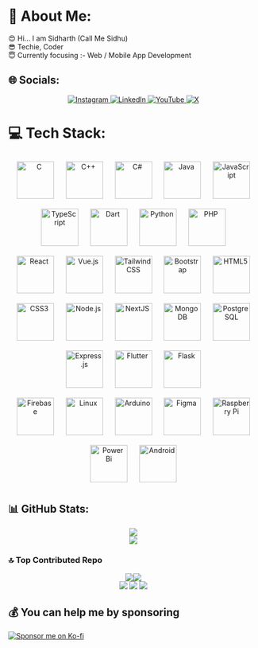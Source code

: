 

# 💫 About Me:
😍 Hi... I am Sidharth (Call Me Sidhu)<br>😎 Techie, Coder<br>😇 Currently focusing :- Web / Mobile App Development<br>


## 🌐 Socials:

<div align="center">
  <a href="https://instagram.com/callmesidhu__" target="_blank">
    <img src="https://img.shields.io/badge/Instagram-%23E4405F.svg?logo=Instagram&logoColor=white" alt="Instagram" />
  </a>
  <a href="https://www.linkedin.com/in/callmesidhu/" target="_blank">
    <img src="https://img.shields.io/badge/LinkedIn-%230077B5.svg?logo=linkedin&logoColor=white" alt="LinkedIn" />
  </a>
    <a href="https://youtube.com/@callmesidhuyt" target="_blank">
    <img src="https://img.shields.io/badge/YouTube-%23FF0000.svg?logo=YouTube&logoColor=white" alt="YouTube" />
  <a href="https://x.com/callmesidhu__" target="_blank">
    <img src="https://img.shields.io/badge/X-black.svg?logo=X&logoColor=white" alt="X" />
  </a>
  </a>
</div>


# 💻 Tech Stack:
<td valign="top" width="33%">

<div align="center">  
<a href="https://www.cprogramming.com/" target="_blank"><img style="margin: 10px" src="https://profilinator.rishav.dev/skills-assets/c-original.svg" alt="C" height="75" /></a>  
<a href="https://www.cplusplus.com/" target="_blank"><img style="margin: 10px" src="https://profilinator.rishav.dev/skills-assets/cplusplus-original.svg" alt="C++" height="75" /></a>  
<a href="https://docs.microsoft.com/en-us/dotnet/csharp/" target="_blank"><img style="margin: 10px" src="https://profilinator.rishav.dev/skills-assets/csharp-original.svg" alt="C#" height="75" /></a>  
<a href="https://www.java.com/" target="_blank"><img style="margin: 10px" src="https://profilinator.rishav.dev/skills-assets/java-original-wordmark.svg" alt="Java" height="75" /></a>  
<a href="https://www.javascript.com/" target="_blank"><img style="margin: 10px" src="https://profilinator.rishav.dev/skills-assets/javascript-original.svg" alt="JavaScript" height="75" /></a>  
<a href="https://www.typescriptlang.org/" target="_blank"><img style="margin: 10px" src="https://profilinator.rishav.dev/skills-assets/typescript-original.svg" alt="TypeScript" height="75" /></a>  
<a href="https://dart.dev/" target="_blank"><img style="margin: 10px" src="https://profilinator.rishav.dev/skills-assets/dartlang-icon.svg" alt="Dart" height="75" /></a>  
<a href="https://www.python.org/" target="_blank"><img style="margin: 10px" src="https://profilinator.rishav.dev/skills-assets/python-original.svg" alt="Python" height="75" /></a>  
<a href="https://www.php.net/" target="_blank"><img style="margin: 10px" src="https://profilinator.rishav.dev/skills-assets/php-original.svg" alt="PHP" height="75" /></a>  
</div>

</td><td valign="top" width="33%">

<div align="center">  
<a href="https://reactjs.org/" target="_blank"><img style="margin: 10px" src="https://profilinator.rishav.dev/skills-assets/react-original-wordmark.svg" alt="React" height="75" /></a>  
<a href="https://vuejs.org/" target="_blank"><img style="margin: 10px" src="https://profilinator.rishav.dev/skills-assets/vuejs-original-wordmark.svg" alt="Vue.js" height="75" /></a>  
<a href="https://www.tailwindcss.com/" target="_blank"><img style="margin: 10px" src="https://profilinator.rishav.dev/skills-assets/tailwindcss.svg" alt="Tailwind CSS" height="75" /></a>  
<a href="https://getbootstrap.com/docs/3.4/javascript/" target="_blank"><img style="margin: 10px" src="https://profilinator.rishav.dev/skills-assets/bootstrap-plain.svg" alt="Bootstrap" height="75" /></a>  
<a href="https://en.wikipedia.org/wiki/HTML5" target="_blank"><img style="margin: 10px" src="https://profilinator.rishav.dev/skills-assets/html5-original-wordmark.svg" alt="HTML5" height="75" /></a>  
<a href="https://www.w3schools.com/css/" target="_blank"><img style="margin: 10px" src="https://profilinator.rishav.dev/skills-assets/css3-original-wordmark.svg" alt="CSS3" height="75" /></a>  
<a href="https://nodejs.org/" target="_blank"><img style="margin: 10px" src="https://firebasestorage.googleapis.com/v0/b/reactnative-mobile-chat-app.appspot.com/o/Github%20icons%2Fnodejs.png?alt=media&token=5f202ed7-5546-48ec-8578-339d4e78553f" alt="Node.js" height="75" /></a>  
<a href="https://nextjs.org/" target="_blank"><img style="margin: 10px" src="https://profilinator.rishav.dev/skills-assets/nextjs.png" alt="NextJS" height="75" /></a>  
<a href="https://www.mongodb.com/" target="_blank"><img style="margin: 10px" src="https://profilinator.rishav.dev/skills-assets/mongodb-original-wordmark.svg" alt="MongoDB" height="75" /></a>  
<a href="https://www.postgresql.org/" target="_blank"><img style="margin: 10px" src="https://profilinator.rishav.dev/skills-assets/postgresql-original-wordmark.svg" alt="PostgreSQL" height="75" /></a>  
<a href="https://expressjs.com/" target="_blank"><img style="margin: 10px" src="https://firebasestorage.googleapis.com/v0/b/reactnative-mobile-chat-app.appspot.com/o/Github%20icons%2Fex.png?alt=media&token=a697fad5-0606-4e80-a759-219aa180a76c" alt="Express.js" height="75" /></a>
<a href="https://flutter.dev/" target="_blank"><img style="margin: 10px" src="https://profilinator.rishav.dev/skills-assets/flutterio-icon.svg" alt="Flutter" height="75" /></a>  
<a href="https://flask.palletsprojects.com/" target="_blank"><img style="margin: 10px" src="https://firebasestorage.googleapis.com/v0/b/reactnative-mobile-chat-app.appspot.com/o/Github%20icons%2Fflask.png?alt=media&token=994d6ec2-71b4-43ab-8129-d9887577efdc" alt="Flask" height="75" /></a>  
</div>

</td><td valign="top" width="33%">

<div align="center">  
<a href="https://firebase.google.com/" target="_blank"><img style="margin: 10px" src="https://profilinator.rishav.dev/skills-assets/firebase.png" alt="Firebase" height="75" /></a>  
<a href="https://www.linux.org/" target="_blank"><img style="margin: 10px" src="https://profilinator.rishav.dev/skills-assets/linux-original.svg" alt="Linux" height="75" /></a>  
<a href="https://www.arduino.cc/" target="_blank"><img style="margin: 10px" src="https://profilinator.rishav.dev/skills-assets/arduino.png" alt="Arduino" height="75" /></a>  
<a href="https://www.figma.com/" target="_blank"><img style="margin: 10px" src="https://profilinator.rishav.dev/skills-assets/figma-icon.svg" alt="Figma" height="75" /></a>  
<a href="https://www.raspberrypi.org/" target="_blank"><img style="margin: 10px" src="https://firebasestorage.googleapis.com/v0/b/reactnative-mobile-chat-app.appspot.com/o/Github%20icons%2Fresberry.png?alt=media&token=e2f65801-209f-4e7a-8287-e087ff628199" alt="Raspberry Pi" height="75" /></a>  
<a href="https://powerbi.microsoft.com/en-us/" target="_blank"><img style="margin: 10px" src="https://firebasestorage.googleapis.com/v0/b/reactnative-mobile-chat-app.appspot.com/o/Github%20icons%2Fpowerbi.png?alt=media&token=935e59d6-3913-4f9a-b688-5cea1342a923" alt="Power Bi" height="75" /></a>  
<a href="https://www.android.com/intl/en_in/" target="_blank"><img style="margin: 10px" src="https://profilinator.rishav.dev/skills-assets/android-original-wordmark.svg" alt="Android" height="75" /></a>  
</div>

</td>


## 📊 GitHub Stats:
<div align='center'>
  <img src="https://github-readme-streak-stats.herokuapp.com/?user=callmesidhu&theme=radical&hide_border=true" />
  <br/>
  <img src="http://github-profile-summary-cards.vercel.app/api/cards/stats?username=callmesidhu&theme=radical&hide_border=true" />
</div>

### 🔝 Top Contributed Repo
<div align="center">
  <div style="display: flex; justify-content: center;">
    <img src="http://github-profile-summary-cards.vercel.app/api/cards/most-commit-language?username=callmesidhu&theme=radical&hide_border=true" />
    <img src="http://github-profile-summary-cards.vercel.app/api/cards/repos-per-language?username=callmesidhu&theme=radical&hide_border=true" />
  </div>
  <div>
    <img src="https://github-readme-stats.vercel.app/api/top-langs/?username=callmesidhu&theme=radical&hide_border=true&include_all_commits=false&count_private=false&layout=compact" />
    <img src="http://github-profile-summary-cards.vercel.app/api/cards/profile-details?username=callmesidhu&theme=radical&hide_border=true" />
    <img src="https://github-contributor-stats.vercel.app/api?username=callmesidhu&limit=5&theme=radical&hide_border=true&combine_all_yearly_contributions=true" />
  </div>
</div>

## 💰 You can help me by sponsoring
<div >
  <a href="https://ko-fi.com/M4M1Z2S9Q"><img src="https://ko-fi.com/img/githubbutton_sm.svg" alt="Sponsor me on Ko-fi" /></a>
</div>



